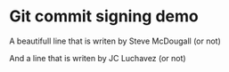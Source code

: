 # Git commit signing demo

A beautifull line that is writen by Steve McDougall (or not)

And a line that is writen by JC Luchavez (or not)